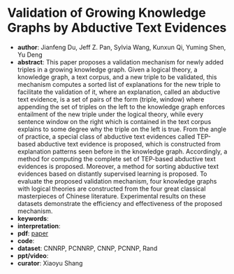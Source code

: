 # Validation of Growing Knowledge Graphs by Abductive Text Evidences 
- **author**: Jianfeng Du, Jeff Z. Pan, Sylvia Wang, Kunxun Qi, Yuming Shen, Yu Deng  
- **abstract**: This paper proposes a validation mechanism for newly added triples in a growing knowledge graph. Given a logical theory, a knowledge graph, a text corpus, and a new triple to be validated, this mechanism computes a sorted list of explanations for the new triple to facilitate the validation of it, where an explanation, called an abductive text evidence, is a set of pairs of the form (triple, window) where appending the set of triples on the left to the knowledge graph enforces entailment of the new triple under the logical theory, while every sentence window on the right which is contained in the text corpus explains to some degree why the triple on the left is true. From the angle of practice, a special class of abductive text evidences called TEP-based abductive text evidence is proposed, which is constructed from explanation patterns seen before in the knowledge graph. Accordingly, a method for computing the complete set of TEP-based abductive text evidences is proposed. Moreover, a method for sorting abductive text evidences based on distantly supervised learning is proposed. To evaluate the proposed validation mechanism, four knowledge graphs with logical theories are constructed from the four great classical masterpieces of Chinese literature. Experimental results on these datasets demonstrate the efficiency and effectiveness of the proposed mechanism.
- **keywords**: 
- **interpretation**: 
- **pdf**: [paper](https://aaai.org/ojs/index.php/AAAI/article/view/4130)
- **code**:
- **dataset**: CNNRP, PCNNRP, CNNP, PCNNP, Rand 
- **ppt/video**:
- **curator**: Xiaoyu Shang 
